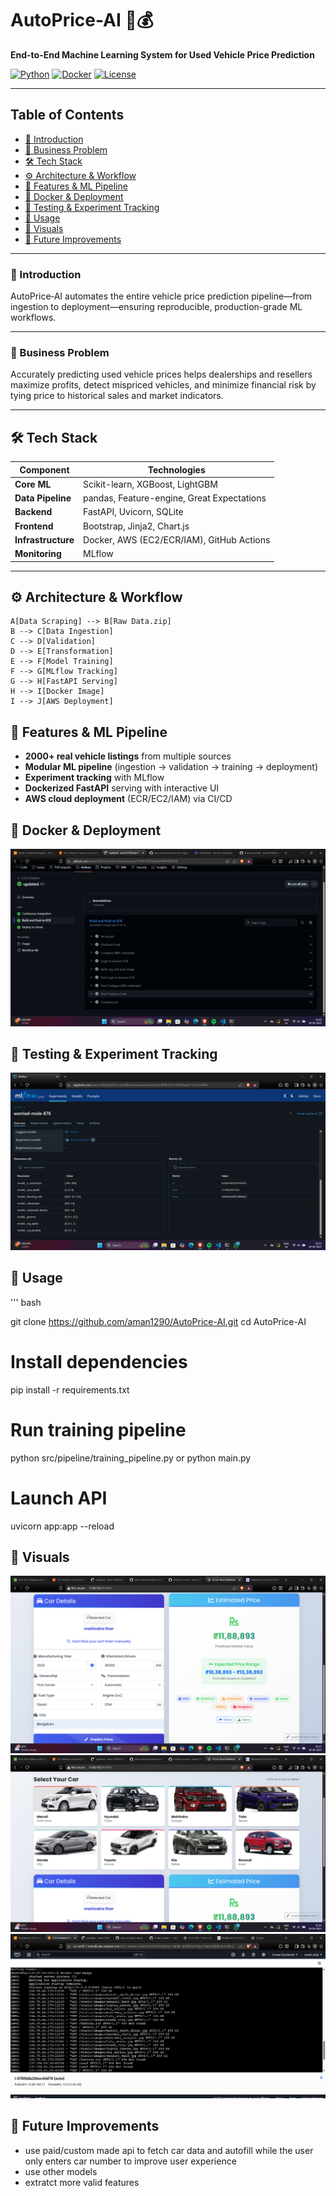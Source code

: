 # AutoPrice-AI 🚗💰

**End-to-End Machine Learning System for Used Vehicle Price Prediction**

[![Python](https://img.shields.io/badge/python-3.10%2B-3776AB?logo=python&logoColor=white)](https://www.python.org/downloads/)
[![Docker](https://img.shields.io/badge/docker-✓-2496ED?logo=docker&logoColor=white)](https://hub.docker.com/r/aman1290/autoprice-ai)
[![License](https://img.shields.io/badge/license-MIT-8A2BE2)](LICENSE)

---

## Table of Contents
- [📌 Introduction](#-introduction)
- [💼 Business Problem](#-business-problem)
- [🛠 Tech Stack](#-tech-stack)
- [⚙ Architecture & Workflow](#-architecture--workflow)
- [🧪 Features & ML Pipeline](#-features--ml-pipeline)
- [🐳 Docker & Deployment](#-docker--deployment)
- [🧪 Testing & Experiment Tracking](#-testing--experiment-tracking)
- [🎯 Usage](#-usage)
- [📎 Visuals](#-visuals)
- [📝 Future Improvements](#-future-improvements)


---

### 📌 Introduction
AutoPrice‑AI automates the entire vehicle price prediction pipeline—from ingestion to deployment—ensuring reproducible, production-grade ML workflows.

---

### 💼 Business Problem
Accurately predicting used vehicle prices helps dealerships and resellers maximize profits, detect mispriced vehicles, and minimize financial risk by tying price to historical sales and market indicators.

---

## 🛠 Tech Stack
| Component          | Technologies                                                                 |
|--------------------|-----------------------------------------------------------------------------|
| **Core ML**        | Scikit-learn, XGBoost, LightGBM                                             |
| **Data Pipeline**  | pandas, Feature-engine, Great Expectations                                  |
| **Backend**        | FastAPI, Uvicorn, SQLite                                                    |
| **Frontend**       | Bootstrap, Jinja2, Chart.js                                                 |
| **Infrastructure** | Docker, AWS (EC2/ECR/IAM), GitHub Actions                                   |
| **Monitoring**     | MLflow 

---

## ⚙ Architecture & Workflow

    A[Data Scraping] --> B[Raw Data.zip]
    B --> C[Data Ingestion]
    C --> D[Validation]
    D --> E[Transformation]
    E --> F[Model Training]
    F --> G[MLflow Tracking]
    G --> H[FastAPI Serving]
    H --> I[Docker Image]
    I --> J[AWS Deployment]

## 🧪 Features & ML Pipeline
- **2000+ real vehicle listings** from multiple sources
- **Modular ML pipeline** (ingestion → validation → training → deployment)
- **Experiment tracking** with MLflow
- **Dockerized FastAPI** serving with interactive UI
- **AWS cloud deployment** (ECR/EC2/IAM) via CI/CD


## 🐳 Docker & Deployment
![Docker Deployment Screenshot](artifacts/ss/docker.png)

## 🧪 Testing & Experiment Tracking
![MLflow Screenshot](artifacts/ss/mlflow.png)

## 🎯 Usage
''' bash

git clone https://github.com/aman1290/AutoPrice-AI.git
cd AutoPrice-AI

# Install dependencies
pip install -r requirements.txt

# Run training pipeline
python src/pipeline/training_pipeline.py or python main.py

# Launch API
uvicorn app:app --reload


## 📎 Visuals
![Demo Screenshot](artifacts/ss/demo.png)
![Demo Screenshot](artifacts/ss/demo1.png)
![logs ss ](artifacts/ss/dockerlogs.png)

## 📝 Future Improvements
- use paid/custom made api to fetch car data and autofill while the user only enters car number to improve user experience
- use other models 
- extratct more valid features







